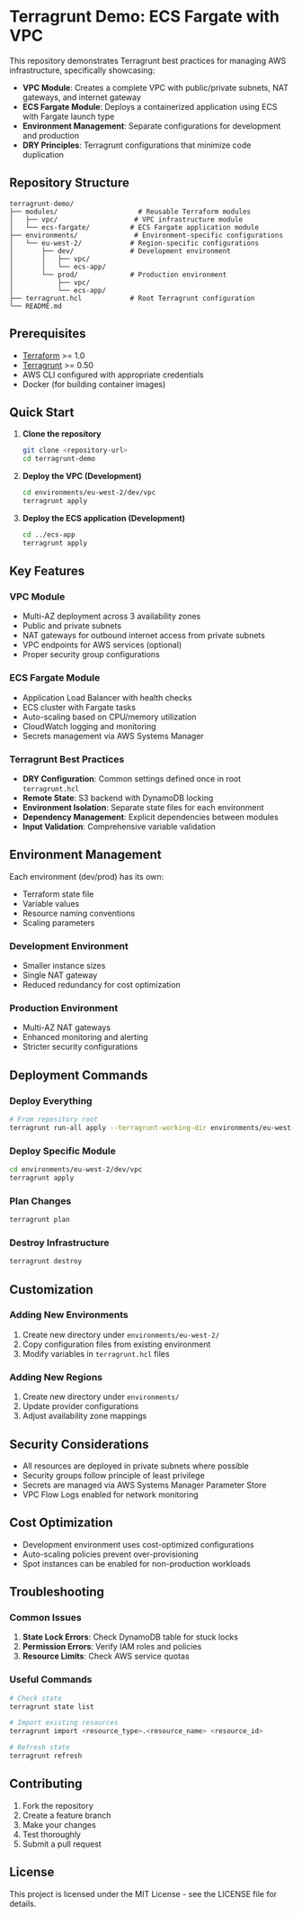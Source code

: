 # Terragrunt Demo: ECS Fargate with VPC

This repository demonstrates Terragrunt best practices for managing AWS infrastructure, specifically showcasing:

- **VPC Module**: Creates a complete VPC with public/private subnets, NAT gateways, and internet gateway
- **ECS Fargate Module**: Deploys a containerized application using ECS with Fargate launch type
- **Environment Management**: Separate configurations for development and production
- **DRY Principles**: Terragrunt configurations that minimize code duplication

## Repository Structure

```
terragrunt-demo/
├── modules/                    # Reusable Terraform modules
│   ├── vpc/                   # VPC infrastructure module
│   └── ecs-fargate/          # ECS Fargate application module
├── environments/              # Environment-specific configurations
│   └── eu-west-2/            # Region-specific configurations
│       ├── dev/              # Development environment
│       │   ├── vpc/
│       │   └── ecs-app/
│       └── prod/             # Production environment
│           ├── vpc/
│           └── ecs-app/
├── terragrunt.hcl            # Root Terragrunt configuration
└── README.md
```

## Prerequisites

- [Terraform](https://www.terraform.io/downloads.html) >= 1.0
- [Terragrunt](https://terragrunt.gruntwork.io/docs/getting-started/install/) >= 0.50
- AWS CLI configured with appropriate credentials
- Docker (for building container images)

## Quick Start

1. **Clone the repository**
   ```bash
   git clone <repository-url>
   cd terragrunt-demo
   ```

2. **Deploy the VPC (Development)**
   ```bash
   cd environments/eu-west-2/dev/vpc
   terragrunt apply
   ```

3. **Deploy the ECS application (Development)**
   ```bash
   cd ../ecs-app
   terragrunt apply
   ```

## Key Features

### VPC Module
- Multi-AZ deployment across 3 availability zones
- Public and private subnets
- NAT gateways for outbound internet access from private subnets
- VPC endpoints for AWS services (optional)
- Proper security group configurations

### ECS Fargate Module
- Application Load Balancer with health checks
- ECS cluster with Fargate tasks
- Auto-scaling based on CPU/memory utilization
- CloudWatch logging and monitoring
- Secrets management via AWS Systems Manager

### Terragrunt Best Practices
- **DRY Configuration**: Common settings defined once in root `terragrunt.hcl`
- **Remote State**: S3 backend with DynamoDB locking
- **Environment Isolation**: Separate state files for each environment
- **Dependency Management**: Explicit dependencies between modules
- **Input Validation**: Comprehensive variable validation

## Environment Management

Each environment (dev/prod) has its own:
- Terraform state file
- Variable values
- Resource naming conventions
- Scaling parameters

### Development Environment
- Smaller instance sizes
- Single NAT gateway
- Reduced redundancy for cost optimization

### Production Environment
- Multi-AZ NAT gateways
- Enhanced monitoring and alerting
- Stricter security configurations

## Deployment Commands

### Deploy Everything
```bash
# From repository root
terragrunt run-all apply --terragrunt-working-dir environments/eu-west-2/dev
```

### Deploy Specific Module
```bash
cd environments/eu-west-2/dev/vpc
terragrunt apply
```

### Plan Changes
```bash
terragrunt plan
```

### Destroy Infrastructure
```bash
terragrunt destroy
```

## Customization

### Adding New Environments
1. Create new directory under `environments/eu-west-2/`
2. Copy configuration files from existing environment
3. Modify variables in `terragrunt.hcl` files

### Adding New Regions
1. Create new directory under `environments/`
2. Update provider configurations
3. Adjust availability zone mappings

## Security Considerations

- All resources are deployed in private subnets where possible
- Security groups follow principle of least privilege
- Secrets are managed via AWS Systems Manager Parameter Store
- VPC Flow Logs enabled for network monitoring

## Cost Optimization

- Development environment uses cost-optimized configurations
- Auto-scaling policies prevent over-provisioning
- Spot instances can be enabled for non-production workloads

## Troubleshooting

### Common Issues
1. **State Lock Errors**: Check DynamoDB table for stuck locks
2. **Permission Errors**: Verify IAM roles and policies
3. **Resource Limits**: Check AWS service quotas

### Useful Commands
```bash
# Check state
terragrunt state list

# Import existing resources
terragrunt import <resource_type>.<resource_name> <resource_id>

# Refresh state
terragrunt refresh
```

## Contributing

1. Fork the repository
2. Create a feature branch
3. Make your changes
4. Test thoroughly
5. Submit a pull request

## License

This project is licensed under the MIT License - see the LICENSE file for details. 